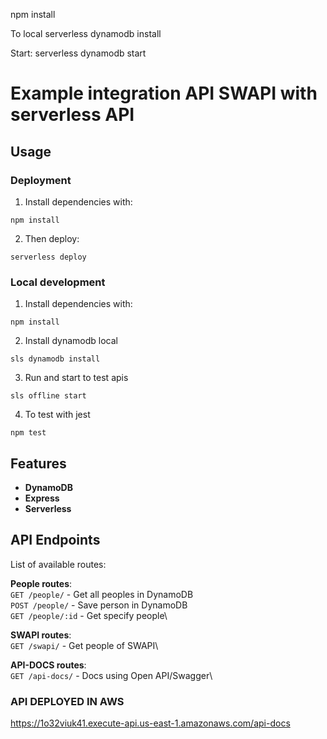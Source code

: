 npm install

To local
serverless dynamodb install


Start: serverless dynamodb start


# Example integration API SWAPI with serverless API

## Usage

### Deployment

1. Install dependencies with:

```
npm install
```

2. Then deploy:

```
serverless deploy
```

### Local development

1. Install dependencies with:

```
npm install
```

2. Install dynamodb local

```
sls dynamodb install
```

3. Run and start to test apis

```
sls offline start
```

4. To test with jest

```
npm test
```


## Features

- **DynamoDB**
- **Express**
- **Serverless**


## API Endpoints

List of available routes:

**People routes**:\
`GET /people/` - Get all peoples in DynamoDB\
`POST /people/` - Save person in DynamoDB\
`GET /people/:id` - Get specify people\

**SWAPI routes**:\
`GET /swapi/` - Get people of SWAPI\

**API-DOCS routes**:\
`GET /api-docs/` - Docs using Open API/Swagger\


### **API DEPLOYED IN AWS**

https://1o32viuk41.execute-api.us-east-1.amazonaws.com/api-docs